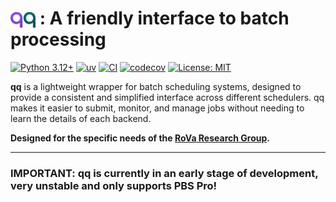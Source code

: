 #  <img src="assets/qq_logo.png" alt="qq logo" width="40" style="vertical-align: middle;"/> : A friendly interface to batch processing
[![Python 3.12+](https://img.shields.io/badge/python-3.12+-blue.svg)](https://www.python.org/downloads/)
[![uv](https://img.shields.io/endpoint?url=https://raw.githubusercontent.com/astral-sh/uv/main/assets/badge/v0.json)](https://github.com/astral-sh/uv)
[![CI](https://github.com/ladme/qq/actions/workflows/ci.yml/badge.svg)](https://github.com/ladme/qq/actions/workflows/ci.yml)
[![codecov](https://codecov.io/gh/ladme/qq/branch/main/graph/badge.svg)](https://codecov.io/gh/ladme/qq)
[![License: MIT](https://img.shields.io/badge/License-MIT-yellow.svg)](https://opensource.org/licenses/MIT)

**qq** is a lightweight wrapper for batch scheduling systems, designed to provide a consistent and simplified interface across different schedulers. qq makes it easier to submit, monitor, and manage jobs without needing to learn the details of each backend.

**Designed for the specific needs of the [RoVa Research Group](https://vacha.ceitec.cz/).**

***

### **IMPORTANT: qq is currently in an early stage of development, very unstable and only supports PBS Pro!** 
